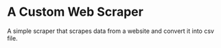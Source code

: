 # A Custom Web Scraper
A simple scraper that scrapes data from a website and convert it into csv file.
